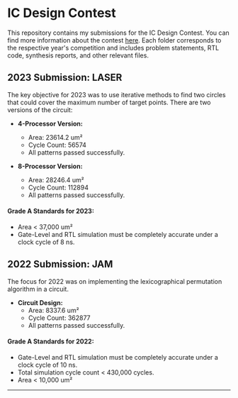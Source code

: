 # IC Design Contest

This repository contains my submissions for the IC Design Contest. 
You can find more information about the contest [here](https://moeisoc.web2.ncku.edu.tw/p/406-1166-211155,r11.php?Lang=zh-tw). 
Each folder corresponds to the respective year's competition and includes problem statements, RTL code, synthesis reports, and other relevant files.

## 2023 Submission: LASER
The key objective for 2023 was to use iterative methods to find two circles that could cover the maximum number of target points.
There are two versions of the circuit:

- **4-Processor Version:**
  - Area: 23614.2 um²
  - Cycle Count: 56574
  - All patterns passed successfully.

- **8-Processor Version:**
  - Area: 28246.4 um²
  - Cycle Count: 112894
  - All patterns passed successfully.


#### Grade A Standards for 2023:
- Area < 37,000 um²
- Gate-Level and RTL simulation must be completely accurate under a clock cycle of 8 ns.


## 2022 Submission: JAM
The focus for 2022 was on implementing the lexicographical permutation algorithm in a circuit.

- **Circuit Design:**
  - Area: 8337.6 um²
  - Cycle Count: 362877
  - All patterns passed successfully.


#### Grade A Standards for 2022:

- Gate-Level and RTL simulation must be completely accurate under a clock cycle of 10 ns.
- Total simulation cycle count < 430,000 cycles.
- Area < 10,000 um²

---
